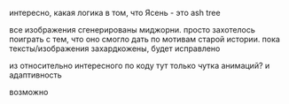 интересно, какая логика в том, что Ясень - это ash tree

все изображения сгенерированы миджорни.
просто захотелось поиграть с тем, что оно смогло дать по мотивам старой истории.
пока тексты/изображения захардкожены, будет исправлено

из относительно интересного по коду тут только чутка анимаций? и адаптивность

возможно
